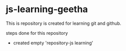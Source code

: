 # js-learning-geetha 


This is repository is created for learning git and github.

steps done for this repository

+ created empty 'repository-js learning'